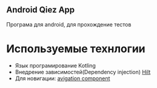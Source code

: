 ## Android Qiez App

Програма для android, для прохождение тестов

# Используемые технлогии

- Язык програмирование Kotling
- Внедрение зависимостей(Dependency injection) [Hilt](https://developer.android.com/training/dependency-injection/hilt-android)
- Для новигации: [avigation component](https://developer.android.com/guide/navigation/navigation-getting-started)

